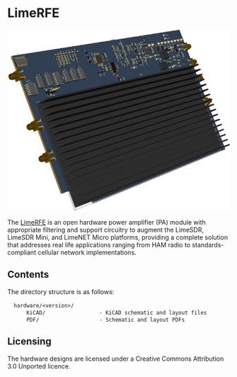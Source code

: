 # LimeRFE

![LimeRFE board](/images/LimeRFE_722w.jpg)

The [LimeRFE](https://www.crowdsupply.com/lime-micro/limerfe) is an open hardware power amplifier (PA) module with appropriate filtering and support circuitry to augment the LimeSDR, LimeSDR Mini, and LimeNET Micro platforms, providing a complete solution that addresses real life applications ranging from HAM radio to standards-compliant cellular network implementations.

## Contents

The directory structure is as follows:

      hardware/<version>/
          KiCAD/                 - KiCAD schematic and layout files
          PDF/                   - Schematic and layout PDFs

## Licensing

The hardware designs are licensed under a Creative Commons Attribution 3.0 Unported licence.
